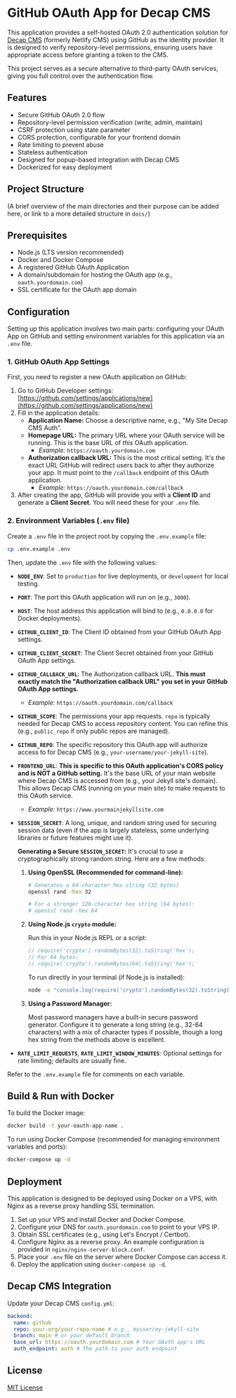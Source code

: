 # GitHub OAuth App for Decap CMS

This application provides a self-hosted OAuth 2.0 authentication solution for [Decap CMS](https://decapcms.org/) (formerly Netlify CMS) using GitHub as the identity provider. It is designed to verify repository-level permissions, ensuring users have appropriate access before granting a token to the CMS.

This project serves as a secure alternative to third-party OAuth services, giving you full control over the authentication flow.

## Features

- Secure GitHub OAuth 2.0 flow
- Repository-level permission verification (write, admin, maintain)
- CSRF protection using state parameter
- CORS protection, configurable for your frontend domain
- Rate limiting to prevent abuse
- Stateless authentication
- Designed for popup-based integration with Decap CMS
- Dockerized for easy deployment

## Project Structure

(A brief overview of the main directories and their purpose can be added here, or link to a more detailed structure in `docs/`)

## Prerequisites

- Node.js (LTS version recommended)
- Docker and Docker Compose
- A registered GitHub OAuth Application
- A domain/subdomain for hosting the OAuth app (e.g., `oauth.yourdomain.com`)
- SSL certificate for the OAuth app domain

## Configuration

Setting up this application involves two main parts: configuring your OAuth App on GitHub and setting environment variables for this application via an `.env` file.

### 1. GitHub OAuth App Settings

First, you need to register a new OAuth application on GitHub:

1. Go to GitHub Developer settings: [https://github.com/settings/applications/new](https://github.com/settings/applications/new)
2. Fill in the application details:
   - **Application Name:** Choose a descriptive name, e.g., "My Site Decap CMS Auth".
   - **Homepage URL:** The primary URL where your OAuth service will be running. This is the base URL of _this_ OAuth application.
     - _Example:_ `https://oauth.yourdomain.com`
   - **Authorization callback URL:** This is the most critical setting. It's the exact URL GitHub will redirect users back to after they authorize your app. It must point to the `/callback` endpoint of this OAuth application.
     - _Example:_ `https://oauth.yourdomain.com/callback`
3. After creating the app, GitHub will provide you with a **Client ID** and generate a **Client Secret**. You will need these for your `.env` file.

### 2. Environment Variables (`.env` file)

Create a `.env` file in the project root by copying the `.env.example` file:

```bash
cp .env.example .env
```

Then, update the `.env` file with the following values:

- **`NODE_ENV`**: Set to `production` for live deployments, or `development` for local testing.
- **`PORT`**: The port this OAuth application will run on (e.g., `3000`).
- **`HOST`**: The host address this application will bind to (e.g., `0.0.0.0` for Docker deployments).

- **`GITHUB_CLIENT_ID`**: The Client ID obtained from your GitHub OAuth App settings.
- **`GITHUB_CLIENT_SECRET`**: The Client Secret obtained from your GitHub OAuth App settings.
- **`GITHUB_CALLBACK_URL`**: The Authorization callback URL. **This must exactly match the "Authorization callback URL" you set in your GitHub OAuth App settings.**
  - _Example:_ `https://oauth.yourdomain.com/callback`
- **`GITHUB_SCOPE`**: The permissions your app requests. `repo` is typically needed for Decap CMS to access repository content. You can refine this (e.g., `public_repo` if only public repos are managed).
- **`GITHUB_REPO`**: The specific repository this OAuth app will authorize access to for Decap CMS (e.g., `your-username/your-jekyll-site`).

- **`FRONTEND_URL`**: **This is specific to this OAuth application's CORS policy and is NOT a GitHub setting.** It's the base URL of your main website where Decap CMS is accessed from (e.g., your Jekyll site's domain). This allows Decap CMS (running on your main site) to make requests to this OAuth service.
  - _Example:_ `https://www.yourmainjekyllsite.com`
- **`SESSION_SECRET`**: A long, unique, and random string used for securing session data (even if the app is largely stateless, some underlying libraries or future features might use it).

  **Generating a Secure `SESSION_SECRET`:**
  It's crucial to use a cryptographically strong random string. Here are a few methods:

  1. **Using OpenSSL (Recommended for command-line):**

     ```bash
     # Generates a 64-character hex string (32 bytes)
     openssl rand -hex 32

     # For a stronger 128-character hex string (64 bytes):
     # openssl rand -hex 64
     ```

  2. **Using Node.js `crypto` module:**

     Run this in your Node.js REPL or a script:

     ```javascript
     // require('crypto').randomBytes(32).toString('hex');
     // For 64 bytes:
     // require('crypto').randomBytes(64).toString('hex');
     ```

     To run directly in your terminal (if Node.js is installed):

     ```bash
     node -e "console.log(require('crypto').randomBytes(32).toString('hex'))"
     ```

  3. **Using a Password Manager:**

     Most password managers have a built-in secure password generator. Configure it to generate a long string (e.g., 32-64 characters) with a mix of character types if possible, though a long hex string from the methods above is excellent.

- **`RATE_LIMIT_REQUESTS`**, **`RATE_LIMIT_WINDOW_MINUTES`**: Optional settings for rate limiting; defaults are usually fine.

Refer to the `.env.example` file for comments on each variable.

## Build & Run with Docker

To build the Docker image:

```bash
docker build -t your-oauth-app-name .
```

To run using Docker Compose (recommended for managing environment variables and ports):

```bash
docker-compose up -d
```

## Deployment

This application is designed to be deployed using Docker on a VPS, with Nginx as a reverse proxy handling SSL termination.

1. Set up your VPS and install Docker and Docker Compose.
2. Configure your DNS for `oauth.yourdomain.com` to point to your VPS IP.
3. Obtain SSL certificates (e.g., using Let's Encrypt / Certbot).
4. Configure Nginx as a reverse proxy. An example configuration is provided in `nginx/nginx-server-block.conf`.
5. Place your `.env` file on the server where Docker Compose can access it.
6. Deploy the application using `docker-compose up -d`.

## Decap CMS Integration

Update your Decap CMS `config.yml`:

```yaml
backend:
  name: github
  repo: your-org/your-repo-name # e.g., myuser/my-jekyll-site
  branch: main # or your default branch
  base_url: https://oauth.yourdomain.com # Your OAuth app's URL
  auth_endpoint: auth # The path to your auth endpoint
```

## License

[MIT License](LICENSE)
